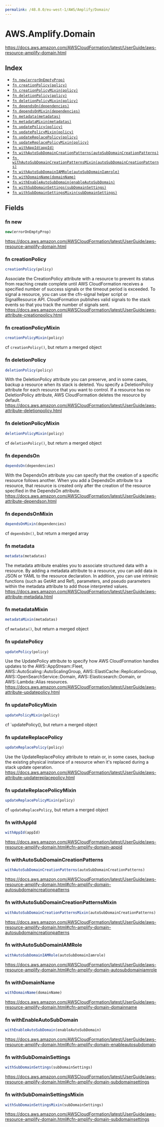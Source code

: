 ```yaml
---
permalink: /48.0.0/eu-west-1/AWS/Amplify/Domain/
---
```


# AWS.Amplify.Domain

https://docs.aws.amazon.com/AWSCloudFormation/latest/UserGuide/aws-resource-amplify-domain.html

## Index

* [`fn new(errorOnEmptyProp)`](#fn-new)
* [`fn creationPolicy(policy)`](#fn-creationpolicy)
* [`fn creationPolicyMixin(policy)`](#fn-creationpolicymixin)
* [`fn deletionPolicy(policy)`](#fn-deletionpolicy)
* [`fn deletionPolicyMixin(policy)`](#fn-deletionpolicymixin)
* [`fn dependsOn(dependencies)`](#fn-dependson)
* [`fn dependsOnMixin(dependencies)`](#fn-dependsonmixin)
* [`fn metadata(metadatas)`](#fn-metadata)
* [`fn metadataMixin(metadatas)`](#fn-metadatamixin)
* [`fn updatePolicy(policy)`](#fn-updatepolicy)
* [`fn updatePolicyMixin(policy)`](#fn-updatepolicymixin)
* [`fn updateReplacePolicy(policy)`](#fn-updatereplacepolicy)
* [`fn updateReplacePolicyMixin(policy)`](#fn-updatereplacepolicymixin)
* [`fn withAppId(appId)`](#fn-withappid)
* [`fn withAutoSubDomainCreationPatterns(autoSubDomainCreationPatterns)`](#fn-withautosubdomaincreationpatterns)
* [`fn withAutoSubDomainCreationPatternsMixin(autoSubDomainCreationPatterns)`](#fn-withautosubdomaincreationpatternsmixin)
* [`fn withAutoSubDomainIAMRole(autoSubDomainIamrole)`](#fn-withautosubdomainiamrole)
* [`fn withDomainName(domainName)`](#fn-withdomainname)
* [`fn withEnableAutoSubDomain(enableAutoSubDomain)`](#fn-withenableautosubdomain)
* [`fn withSubDomainSettings(subDomainSettings)`](#fn-withsubdomainsettings)
* [`fn withSubDomainSettingsMixin(subDomainSettings)`](#fn-withsubdomainsettingsmixin)

## Fields

### fn new

```ts
new(errorOnEmptyProp)
```

https://docs.aws.amazon.com/AWSCloudFormation/latest/UserGuide/aws-resource-amplify-domain.html

### fn creationPolicy

```ts
creationPolicy(policy)
```

Associate the CreationPolicy attribute with a resource to prevent its status from reaching create complete until AWS CloudFormation receives a specified number of success signals or the timeout period is exceeded. To signal a resource, you can use the cfn-signal helper script or SignalResource API. CloudFormation publishes valid signals to the stack events so that you track the number of signals sent. 
https://docs.aws.amazon.com/AWSCloudFormation/latest/UserGuide/aws-attribute-creationpolicy.html

### fn creationPolicyMixin

```ts
creationPolicyMixin(policy)
```

cf `creationPolicy()`, but return a merged object

### fn deletionPolicy

```ts
deletionPolicy(policy)
```

With the DeletionPolicy attribute you can preserve, and in some cases, backup a resource when its stack is deleted. You specify a DeletionPolicy attribute for each resource that you want to control. If a resource has no DeletionPolicy attribute, AWS CloudFormation deletes the resource by default. 
https://docs.aws.amazon.com/AWSCloudFormation/latest/UserGuide/aws-attribute-deletionpolicy.html

### fn deletionPolicyMixin

```ts
deletionPolicyMixin(policy)
```

cf `deletionPolicy()`, but return a merged object

### fn dependsOn

```ts
dependsOn(dependencies)
```

With the DependsOn attribute you can specify that the creation of a specific resource follows another. When you add a DependsOn attribute to a resource, that resource is created only after the creation of the resource specified in the DependsOn attribute. 
https://docs.aws.amazon.com/AWSCloudFormation/latest/UserGuide/aws-attribute-dependson.html

### fn dependsOnMixin

```ts
dependsOnMixin(dependencies)
```

cf `dependsOn()`, but return a merged array

### fn metadata

```ts
metadata(metadatas)
```

The metadata attribute enables you to associate structured data with a resource. By adding a metadata attribute to a resource, you can add data in JSON or YAML to the resource declaration. In addition, you can use intrinsic functions (such as GetAtt and Ref), parameters, and pseudo parameters within the metadata attribute to add those interpreted values. 
https://docs.aws.amazon.com/AWSCloudFormation/latest/UserGuide/aws-attribute-metadata.html

### fn metadataMixin

```ts
metadataMixin(metadatas)
```

cf `metadata()`, but return a merged object

### fn updatePolicy

```ts
updatePolicy(policy)
```

Use the UpdatePolicy attribute to specify how AWS CloudFormation handles updates to the AWS::AppStream::Fleet, AWS::AutoScaling::AutoScalingGroup, AWS::ElastiCache::ReplicationGroup, AWS::OpenSearchService::Domain, AWS::Elasticsearch::Domain, or AWS::Lambda::Alias resources. 
https://docs.aws.amazon.com/AWSCloudFormation/latest/UserGuide/aws-attribute-updatepolicy.html

### fn updatePolicyMixin

```ts
updatePolicyMixin(policy)
```

cf `updatePolicy(), but return a merged object

### fn updateReplacePolicy

```ts
updateReplacePolicy(policy)
```

Use the UpdateReplacePolicy attribute to retain or, in some cases, backup the existing physical instance of a resource when it's replaced during a stack update operation. 
https://docs.aws.amazon.com/AWSCloudFormation/latest/UserGuide/aws-attribute-updatereplacepolicy.html

### fn updateReplacePolicyMixin

```ts
updateReplacePolicyMixin(policy)
```

cf `updateReplacePolicy`, but return a merged object

### fn withAppId

```ts
withAppId(appId)
```

https://docs.aws.amazon.com/AWSCloudFormation/latest/UserGuide/aws-resource-amplify-domain.html#cfn-amplify-domain-appid

### fn withAutoSubDomainCreationPatterns

```ts
withAutoSubDomainCreationPatterns(autoSubDomainCreationPatterns)
```

https://docs.aws.amazon.com/AWSCloudFormation/latest/UserGuide/aws-resource-amplify-domain.html#cfn-amplify-domain-autosubdomaincreationpatterns

### fn withAutoSubDomainCreationPatternsMixin

```ts
withAutoSubDomainCreationPatternsMixin(autoSubDomainCreationPatterns)
```

https://docs.aws.amazon.com/AWSCloudFormation/latest/UserGuide/aws-resource-amplify-domain.html#cfn-amplify-domain-autosubdomaincreationpatterns

### fn withAutoSubDomainIAMRole

```ts
withAutoSubDomainIAMRole(autoSubDomainIamrole)
```

https://docs.aws.amazon.com/AWSCloudFormation/latest/UserGuide/aws-resource-amplify-domain.html#cfn-amplify-domain-autosubdomainiamrole

### fn withDomainName

```ts
withDomainName(domainName)
```

https://docs.aws.amazon.com/AWSCloudFormation/latest/UserGuide/aws-resource-amplify-domain.html#cfn-amplify-domain-domainname

### fn withEnableAutoSubDomain

```ts
withEnableAutoSubDomain(enableAutoSubDomain)
```

https://docs.aws.amazon.com/AWSCloudFormation/latest/UserGuide/aws-resource-amplify-domain.html#cfn-amplify-domain-enableautosubdomain

### fn withSubDomainSettings

```ts
withSubDomainSettings(subDomainSettings)
```

https://docs.aws.amazon.com/AWSCloudFormation/latest/UserGuide/aws-resource-amplify-domain.html#cfn-amplify-domain-subdomainsettings

### fn withSubDomainSettingsMixin

```ts
withSubDomainSettingsMixin(subDomainSettings)
```

https://docs.aws.amazon.com/AWSCloudFormation/latest/UserGuide/aws-resource-amplify-domain.html#cfn-amplify-domain-subdomainsettings